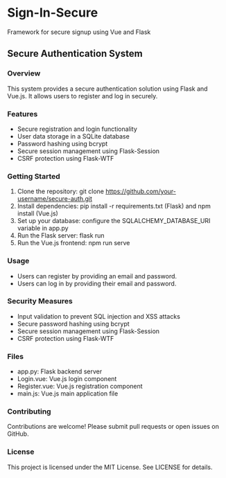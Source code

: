 # Sign-In-Secure
Framework for secure signup using Vue and Flask

## Secure Authentication System
### Overview
This system provides a secure authentication solution using Flask and Vue.js. It allows users to register and log in securely.
### Features
- Secure registration and login functionality
- User data storage in a SQLite database
- Password hashing using bcrypt
- Secure session management using Flask-Session
- CSRF protection using Flask-WTF
### Getting Started
1. Clone the repository: git clone https://github.com/your-username/secure-auth.git
2. Install dependencies: pip install -r requirements.txt (Flask) and npm install (Vue.js)
3. Set up your database: configure the SQLALCHEMY_DATABASE_URI variable in app.py
4. Run the Flask server: flask run
5. Run the Vue.js frontend: npm run serve
### Usage
- Users can register by providing an email and password.
- Users can log in by providing their email and password.
### Security Measures
- Input validation to prevent SQL injection and XSS attacks
- Secure password hashing using bcrypt
- Secure session management using Flask-Session
- CSRF protection using Flask-WTF
### Files
* app.py: Flask backend server
* Login.vue: Vue.js login component
* Register.vue: Vue.js registration component
* main.js: Vue.js main application file
### Contributing
Contributions are welcome! Please submit pull requests or open issues on GitHub.
### License
This project is licensed under the MIT License. See LICENSE for details.
